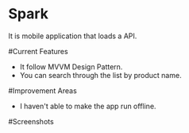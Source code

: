 # Spark
It is mobile application that loads a API.

#Current Features
* It follow MVVM Design Pattern.
* You can search through the list by product name.

#Improvement Areas
* I haven't able to make the app run offline.

#Screenshots
